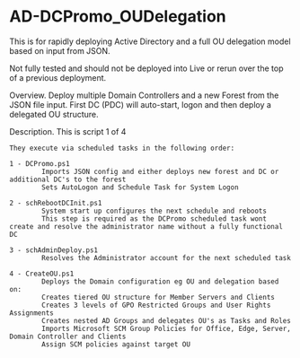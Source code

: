 # AD-DCPromo_OUDelegation

This is for rapidly deploying Active Directory and a full OU delegation model based on input from JSON.

Not fully tested and should not be deployed into Live or rerun over the top of a previous deployment.

Overview.
    Deploy multiple Domain Controllers and a new Forest from the JSON file input.
    First DC (PDC) will auto-start, logon and then deploy a delegated OU structure.
    
Description.
    This is script 1 of 4

    They execute via scheduled tasks in the following order:

    1 - DCPromo.ps1
            Imports JSON config and either deploys new forest and DC or additional DC's to the forest
            Sets AutoLogon and Schedule Task for System Logon

    2 - schRebootDCInit.ps1
            System start up configures the next schedule and reboots
            This step is required as the DCPromo scheduled task wont create and resolve the administrator name without a fully functional DC
            
    3 - schAdminDeploy.ps1
            Resolves the Administrator account for the next scheduled task

    4 - CreateOU.ps1
            Deploys the Domain configuration eg OU and delegation based on:
            Creates tiered OU structure for Member Servers and Clients
            Creates 3 levels of GPO Restricted Groups and User Rights Assignments
            Creates nested AD Groups and delegates OU's as Tasks and Roles
            Imports Microsoft SCM Group Policies for Office, Edge, Server, Domain Controller and Clients
            Assign SCM policies against target OU
       
